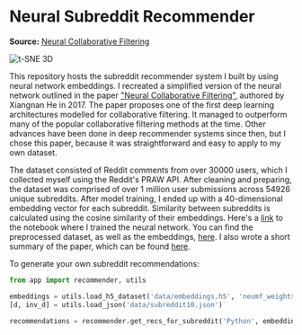 # Neural Subreddit Recommender

**Source:**
[Neural Collaborative Filtering](https://github.com/hexiangnan/neural_collaborative_filtering)

![t-SNE 3D](https://imgur.com/Qaiqn6I)

This repository hosts the subreddit recommender system I built by using neural network embeddings. I recreated a simplified version of the neural network outlined in the paper <a href="https://arxiv.org/pdf/1708.05031.pdf">"Neural Collaborative Filtering"</a>, authored by Xiangnan He in 2017. The paper proposes one of the first deep learning architectures modelled for collaborative filtering.
It managed to outperform many of the popular collaborative filtering methods at the time. Other advances have been done in deep recommender systems since then, but I chose this paper, because it was straightforward and easy to apply to my own dataset.

The dataset consisted of Reddit comments from over 30000 users, which I collected myself using the Reddit's PRAW API. After cleaning and preparing, the dataset was comprised of over 1 million user submissions across 54926 unique subreddits. After model training, I ended up with a 40-dimensional embedding vector for each subreddit. Similarity between subreddits is calculated using the cosine similarity of their embeddings. Here's a [link](https://github.com/ejyap/neural_subreddit_recommender/blob/master/notebooks/collaborative_filtering.ipynb) to the notebook where I trained the neural network. You can find the preprocessed dataset, as well as the embeddings, [here](https://github.com/ejyap/neural_subreddit_recommender/tree/master/data). I also wrote a short summary of the paper, which can be found [here]("https://github.com/ejyap/neural_subreddit_recommender/blob/master/notebooks/paper_summary.ipynb).

To generate your own subreddit recommendations:

```python
from app import recommender, utils

embeddings = utils.load_h5_dataset('data/embeddings.h5', 'neumf_weights')
[d, inv_d] = utils.load_json('data/subreddit10.json')

recommendations = recommender.get_recs_for_subreddit('Python', embeddings, d, inv_d, num_recommendations=10)
```




